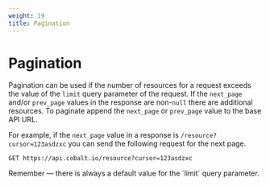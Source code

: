 ```yaml
---
weight: 19
title: Pagination
---
```


# Pagination

Pagination can be used if the number of resources for a request exceeds the value of the `limit` query parameter of the request.
If the `next_page` and/or `prev_page` values in the response are non-`null` there are additional resources.
To paginate append the `next_page` or `prev_page` value to the base API URL.

For example, if the `next_page` value in a response is `/resource?cursor=123asdzxc` you can send the following request for the next page.

`GET https://api.cobalt.io/resource?cursor=123asdzxc`

<aside class="success">
Remember — there is always a default value for the `limit` query parameter.
</aside>

